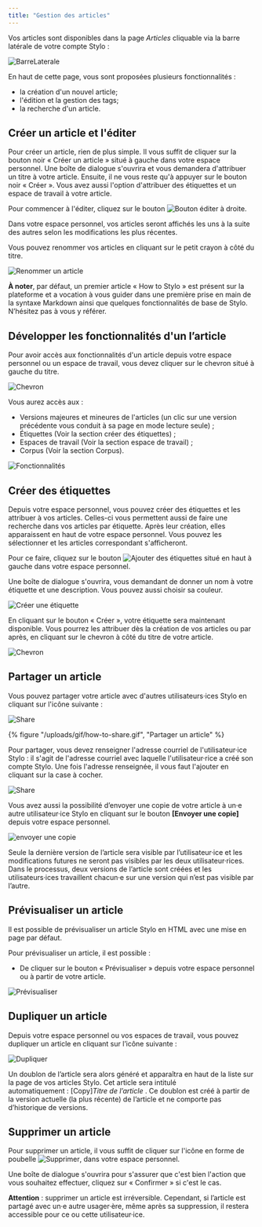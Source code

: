 ```yaml
---
title: "Gestion des articles"
---
```


Vos articles sont disponibles dans la page _Articles_ cliquable via la barre latérale de votre compte Stylo :

![BarreLaterale](/uploads/images/BarreLateraleStyloNoire-V2.PNG)

En haut de cette page, vous sont proposées plusieurs fonctionnalités :

- la création d'un nouvel article;
- l'édition et la gestion des tags;
- la recherche d'un article.

## Créer un article et l'éditer

Pour créer un article, rien de plus simple. Il vous suffit de cliquer sur la bouton noir « Créer un article » situé à gauche dans votre espace personnel. Une boîte de dialogue s'ouvrira et vous demandera d'attribuer un titre à votre article. Ensuite, il ne vous reste qu'à appuyer sur le bouton noir « Créer ». Vous avez aussi l'option d'attribuer des étiquettes et un espace de travail à votre article.

Pour commencer à l'éditer, cliquez sur le bouton ![Bouton éditer](/uploads/images/refonte_doc/edit.png) à droite. 

Dans votre espace personnel, vos articles seront affichés les uns à la suite des autres selon les modifications les plus récentes.

Vous pouvez renommer vos articles en cliquant sur le petit crayon à côté du titre.

![Renommer un article](/uploads/images/refonte_doc/Renommer.png)

**À noter**, par défaut, un premier article « How to Stylo » est présent sur la plateforme et a vocation à vous guider dans une première prise en main de la syntaxe Markdown ainsi que quelques fonctionnalités de base de Stylo. N’hésitez pas à vous y référer.

## Développer les fonctionnalités d'un l’article

Pour avoir accès aux fonctionnalités d'un article depuis votre espace personnel ou un espace de travail, vous devez cliquer sur le chevron situé à gauche du titre.

![Chevron](/uploads/images/refonte_doc/Chevron.png)

Vous aurez accès aux :

- Versions majeures et mineures de l'articles (un clic sur une version précédente vous conduit à sa page en mode lecture seule) ;
- Étiquettes (Voir la section créer des étiquettes) ;
- Espaces de travail (Voir la section espace de travail) ;
- Corpus (Voir la section Corpus).

![Fonctionnalités](/uploads/images/refonte_doc/Fonction.png)

## Créer des étiquettes

Depuis votre espace personnel, vous pouvez créer des étiquettes et les attribuer à vos articles. Celles-ci vous permettent aussi de faire une recherche dans vos articles par étiquette. Après leur création, elles apparaissent en haut de votre espace personnel. Vous pouvez les sélectionner et les articles correspondant s'afficheront.  

Pour ce faire, cliquez sur le bouton ![Ajouter des étiquettes](/uploads/images/refonte_doc/Ajouttag.png) situé en haut à gauche dans votre espace personnel.

Une boîte de dialogue s'ouvrira, vous demandant de donner un nom à votre étiquette et une description. Vous pouvez aussi choisir sa couleur. 

![Créer une étiquette](/uploads/images/refonte_doc/Creertag.png)

En cliquant sur le bouton « Créer », votre étiquette sera maintenant disponible. Vous pourrez les attribuer dès la création de vos articles ou par après, en cliquant sur le chevron à côté du titre de votre article.

![Chevron](/uploads/images/refonte_doc/Chevron.png)

## Partager un article 

Vous pouvez partager votre article avec d'autres utilisateurs·ices Stylo en cliquant sur l'icône suivante :

![Share](/uploads/images/refonte_doc/Partager.png)

{% figure "/uploads/gif/how-to-share.gif", "Partager un article" %}

Pour partager, vous devez renseigner l'adresse courriel de l'utilisateur·ice Stylo : il s'agit de l'adresse courriel avec laquelle l'utilisateur·rice a créé son compte Stylo. Une fois l'adresse renseignée, il vous faut l'ajouter en cliquant sur la case à cocher.

![Share](/uploads/images/refonte_doc/Share.png)

Vous avez aussi la possibilité d’envoyer une copie de votre article à un·e autre utilisateur·ice Stylo en cliquant sur le bouton 
**[Envoyer une copie]** depuis votre espace personnel.

![envoyer une copie](/uploads/images/refonte_doc/Copie.png)

Seule la dernière version de l’article sera visible par l’utilisateur·ice et les modifications futures ne seront pas visibles par les deux utilisateur·rices. Dans le processus, deux versions de l’article sont créées et les utilisateurs·ices travaillent chacun·e sur une version qui n’est pas visible par l’autre.

## Prévisualiser un article

Il est possible de prévisualiser un article Stylo en HTML avec une mise en page par défaut.

Pour prévisualiser un article, il est possible :

- De cliquer sur le bouton « Prévisualiser » depuis votre espace personnel ou à partir de votre article. 

![Prévisualiser](/uploads/images/refonte_doc/NouvellePrevisualisation.png)

## Dupliquer un article

Depuis votre espace personnel ou vos espaces de travail, vous pouvez dupliquer un article en cliquant sur l’icône suivante :

![Dupliquer](/uploads/images/refonte_doc/Dupliquer.png)

Un doublon de l’article sera alors généré et apparaîtra en haut de la liste sur la page de vos articles Stylo. Cet article sera intitulé automatiquement : [Copy]*Titre de l’article* . Ce doublon est créé à partir de la version actuelle (la plus récente) de l’article et ne comporte pas d’historique de versions.

## Supprimer un article 

Pour supprimer un article, il vous suffit de cliquer sur l'icône en forme de poubelle ![Supprimer](/uploads/images/refonte_doc/Supprimer.png), dans votre espace personnel.

Une boîte de dialogue s'ouvrira pour s'assurer que c'est bien l'action que vous souhaitez effectuer, cliquez sur « Confirmer » si c'est le cas.

**Attention** : supprimer un article est irréversible. Cependant, si l’article est partagé avec un·e autre usager·ère, même après sa suppression, il restera accessible pour ce ou cette utilisateur·ice.


